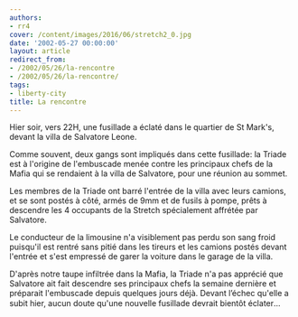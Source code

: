 ```yaml
---
authors:
- rr4
cover: /content/images/2016/06/stretch2_0.jpg
date: '2002-05-27 00:00:00'
layout: article
redirect_from:
- /2002/05/26/la-rencontre
- /2002/05/26/la-rencontre/
tags:
- liberty-city
title: La rencontre
---
```



Hier soir, vers 22H, une fusillade a éclaté dans le quartier de St Mark's, devant la villa de Salvatore Leone.

Comme souvent, deux gangs sont impliqués dans cette fusillade: la Triade est à l'origine de l'embuscade menée contre les principaux chefs de la Mafia qui se rendaient à la villa de Salvatore, pour une réunion au sommet.

Les membres de la Triade ont barré l'entrée de la villa avec leurs camions, et se sont postés à côté, armés de 9mm et de fusils à pompe, prêts à descendre les 4 occupants de la Stretch spécialement affrétée par Salvatore.

Le conducteur de la limousine n'a visiblement pas perdu son sang froid puisqu'il est rentré sans pitié dans les tireurs et les camions postés devant l'entrée et s'est empressé de garer la voiture dans le garage de la villa.

D'après notre taupe infiltrée dans la Mafia, la Triade n'a pas apprécié que Salvatore ait fait descendre ses principaux chefs la semaine dernière et préparait l'embuscade depuis quelques jours déjà. Devant l’échec qu'elle a subit hier, aucun doute qu'une nouvelle fusillade devrait bientôt éclater...